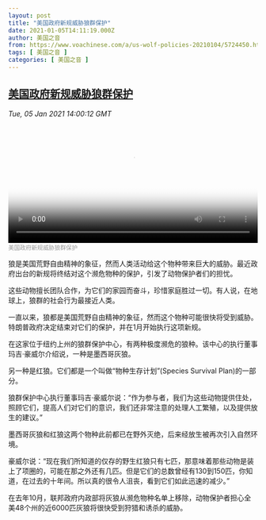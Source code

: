 ```yaml
---
layout: post
title: "美国政府新规威胁狼群保护"
date: 2021-01-05T14:11:19.000Z
author: 美国之音
from: https://www.voachinese.com/a/us-wolf-policies-20210104/5724450.html
tags: [ 美国之音 ]
categories: [ 美国之音 ]
---
```

<!--1609855879000-->
[美国政府新规威胁狼群保护](https://www.voachinese.com/a/us-wolf-policies-20210104/5724450.html)
------

<div>
<div><i>Tue, 05 Jan 2021 14:00:12 GMT</i></div><video poster="https://images.weserv.nl?url=gdb.voanews.com/de2cf5e1-8f41-46bf-9a3d-ac69657dfcba_tv_r1_s_w900.jpg" src="https://av.voanews.com/Videoroot/Pangeavideo/2021/01/d/de/de2cf5e1-8f41-46bf-9a3d-ac69657dfcba_240p.mp4" style="width:100%" controls></video><div><small style="color: #999;">美国政府新规威胁狼群保护</small></div><p>狼是美国荒野自由精神的象征，然而人类活动给这个物种带来巨大的威胁。最近政府出台的新规将终结对这个濒危物种的保护，引发了动物保护者们的担忧。</p><p>这些动物擅长团队合作，为它们的家园而奋斗，珍惜家庭胜过一切。有人说，在地球上，狼群的社会行为最接近人类。</p><p>一直以来，狼都是美国荒野自由精神的象征，然而这个物种可能很快将受到威胁。特朗普政府决定结束对它们的保护，并在1月开始执行这项新规。</p><p>在这家位于纽约上州的狼群保护中心，有两种极度濒危的狼种。该中心的执行董事玛吉·豪威尔介绍说，一种是墨西哥灰狼。</p><p>另一种是红狼。它们都是一个叫做“物种生存计划”(Species Survival Plan)的一部分。</p><p>狼群保护中心执行董事玛吉·豪威尔说：“作为参与者，我们为这些动物提供住处，照顾它们，提高人们对它们的意识，我们还非常注意的处理人工繁殖，以及提供放生的建议。”</p><p>墨西哥灰狼和红狼这两个物种此前都已在野外灭绝，后来经放生被再次引入自然环境。</p><p>豪威尔说：“现在我们所知道的仅存的野生红狼只有七匹，那意味着那些动物是装上了项圈的，可能在那之外还有几匹。但是它们的总数曾经有130到150匹，你知道，在过去的十年间。所以真的很令人沮丧，看到它们如此迅速的减少。”</p><p>在去年10月，联邦政府内政部将灰狼从濒危物种名单上移除，动物保护者担心全美48个州的近6000匹灰狼将很快受到狩猎和诱杀的威胁。</p>
</div>
